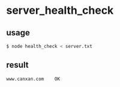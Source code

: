 # server_health_check

## usage
```bash
$ node health_check < server.txt
```

## result
```
www.canxan.com    OK
```
